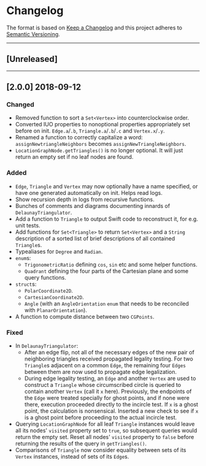 # Changelog

The format is based on [Keep a Changelog](http://keepachangelog.com/en/1.0.0/) and this project adheres to [Semantic Versioning](http://semver.org/spec/v2.0.0.html).

---

## [Unreleased]

---

## [2.0.0] 2018-09-12

### Changed

- Removed function to sort a `Set<Vertex>` into counterclockwise order.
- Converted IUO properties to nonoptional properties appropriately set before on init. `Edge.a`/`.b`, `Triangle.a`/`.b`/`.c` and `Vertex.x`/`.y`.
- Renamed a function to correctly capitalize a word: `assignNewtriangleNeighbors` becomes `assignNewTriangleNeighbors`.
- `LocationGraphNode.getTriangles()` is no longer optional. It will just return an empty set if no leaf nodes are found.

### Added

- `Edge`, `Triangle` and `Vertex` may now optionally have a name specified, or have one generated automatically on init. Helps read logs.
- Show recursion depth in logs from recursive functions.
- Bunches of comments and diagrams documenting innards of `DelaunayTriangulator`.
- Add a function to `Triangle` to output Swift code to reconstruct it, for e.g. unit tests.
- Add functions for `Set<Triangle>` to return `Set<Vertex>` and a `String` description of a sorted list of brief descriptions of all contained `Triangle`s.
- Typealiases for `Degree` and `Radian`.
- `enum`s:
	- `TrigonometricRatio` defining `cos`, `sin` etc and some helper functions.
	- `Quadrant` defining the four parts of the Cartesian plane and some query functions.
- `struct`s: 
	 - `PolarCoordinate2D`.
	 - `CartesianCoordinate2D`.
	 - `Angle` (with an `AngleOrientation` `enum` that needs to be reconciled with `PlanarOrientation`).
 - A function to compute distance between two `CGPoints`.
 

### Fixed

- In `DelaunayTriangulator`:
	- After an edge flip, not all of the necessary edges of the new pair of neighboring triangles received propagated legality testing. For two `Triangle`s adjacent on a common `Edge`, the remaining four `Edges` between them are now used to propagate edge legalization.
	- During edge legality testing, an `Edge` and another `Vertex` are used to construct a `Triangle` whose circumscribed circle is queried to contain another `Vertex` (call it `x` here). Previously, the endpoints of the `Edge` were treated specially for ghost points, and if none were there, execution proceeded directly to the incircle test. If `x` is a ghost point, the calculation is nonsensical. Inserted a new check to see if `x` is a ghost point before proceeding to the actual incircle test.
- Querying `LocationGraphNode` for all leaf `Triangle` instances would leave all its nodes' `visited` property set to `true`, so subsequent queries would return the empty set. Reset all nodes' `visited` property to `false` before returning the results of the query in `getTriangles()`.
- Comparisons of `Triangle` now consider equality between sets of its `Vertex` instances, instead of sets of its `Edge`s.
